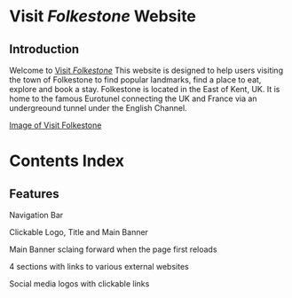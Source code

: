 # Visit *Folkestone* Website

## Introduction

Welcome to [Visit *Folkestone*](https://mrbertieg.github.io/Visit-Folkestone/index.html) 
This website is designed to help users visiting the town of Folkestone to find popular landmarks, find a place to eat, explore and book a stay. Folkestone is located in the East of Kent, UK. It is home to the famous Eurotunel connecting the UK and France via an undergreound tunnel under the English Channel.

[Image of Visit Folkestone](assets/images/readme_img/ami_responsive.png)


# Contents Index

## Features

Navigation Bar

Clickable Logo, Title and Main Banner

Main Banner sclaing forward when the page first reloads

4 sections with links to various external websites

Social media logos with clickable links


